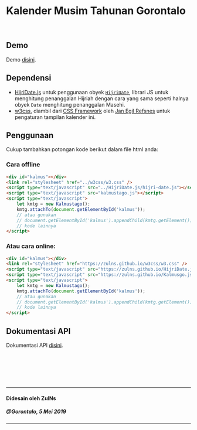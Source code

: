 # Kalender Musim Tahunan Gorontalo

&nbsp;

## Demo
Demo [disini](https://zulns.github.io/Kalmustago.js/).

## Dependensi
- [HijriDate.js](https://github.com/ZulNs/HijriDate.js) untuk penggunaan obyek
[`HijriDate`](https://zulns.github.io/HijriDate.js/hijri-date-api-doc.html), librari JS untuk menghitung penanggalan Hijriah
dengan cara yang sama seperti halnya obyek `Date` menghitung penanggalan Masehi.
- [w3css](https://github.com/ZulNs/w3css), diambil dari [CSS Framework](https://github.com/JaniRefsnes/w3css) oleh
[Jan Egil Refsnes](https://github.com/JaniRefsnes) untuk pengaturan tampilan kalender ini. 

## Penggunaan
Cukup tambahkan potongan kode berikut dalam file html anda:

### Cara offline

```html
<div id="kalmus"></div>
<link rel="stylesheet" href="../w3css/w3.css" />
<script type="text/javascript" src="../HijriDate.js/hijri-date.js"></script>
<script type="text/javascript" src="kalmustago.js"></script>
<script type="text/javascript">
    let kmtg = new Kalmustago();
    kmtg.attachTo(document.getElementById('kalmus'));
    // atau gunakan
    // document.getElementById('kalmus').appendChild(kmtg.getElement());
    // kode lainnya
</script>
```

### Atau cara online:

```html
<div id="kalmus"></div>
<link rel="stylesheet" href="https://zulns.github.io/w3css/w3.css" />
<script type="text/javascript" src="https://zulns.github.io/HijriDate.js/hijri-date.js"></script>
<script type="text/javascript" src="https://zulns.github.io/Kalmusgo.js/kalmustago.js"></script>
<script type="text/javascript">
    let kmtg = new Kalmustago();
    kmtg.attachTo(document.getElementById('kalmus'));
    // atau gunakan
    // document.getElementById('kalmus').appendChild(kmtg.getElement());
    // kode lainnya
</script>
```

## Dokumentasi API
Dokumentasi API [disini](kalmustago-api-doc.md).

&nbsp;

&nbsp;

&nbsp;

---
#### Didesain oleh ZulNs
##### @Gorontalo, 5 Mei 2019
---
